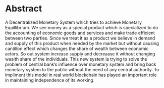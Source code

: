 # Abstract

A Decentralized Monetary System which tries to achieve Monetary
Equillibrium. We see money as a special product which is specialized to do
the accounting of economic goods and services and make trade efficient
between two parties.
 Since we treat it as a product we believe in demand and
supply of this product when needed by the market but without causing
cantillon effect which changes the share of wealth between economic
actors. So out system increase supply and decreaase it without changing
wealth share of the individuals.
This new system is trying to solve the problem of central bank’s influence
over monetary system and bring back monetary system to the public without
the need of any central authority. To impliment this model in real world
blockchain has played an important role in maintaining independence of its
working.
